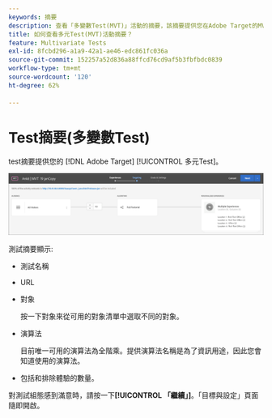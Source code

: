 ```yaml
---
keywords: 摘要
description: 查看「多變數Test(MVT)」活動的摘要，該摘要提供您在Adobe Target的MVT活動的可視化概覽。
title: 如何查看多元Test(MVT)活動摘要？
feature: Multivariate Tests
exl-id: 8fcbd296-a1a9-42a1-ae46-edc861fc036a
source-git-commit: 152257a52d836a88ffcd76cd9af5b3fbfbdc0839
workflow-type: tm+mt
source-wordcount: '120'
ht-degree: 62%

---
```


# Test摘要(多變數Test)

test摘要提供您的 [!DNL Adobe Target] [!UICONTROL 多元Test]。

![測試摘要對話方塊](/help/main/c-activities/c-multivariate-testing/t-create-multivariate-test/assets/summary2new.png)

測試摘要顯示:

* 測試名稱
* URL
* 對象

   按一下對象來從可用的對象清單中選取不同的對象。
* 演算法

   目前唯一可用的演算法為全階乘。提供演算法名稱是為了資訊用途，因此您會知道使用的演算法。
* 包括和排除體驗的數量。

對測試組態感到滿意時，請按一下&#x200B;**[!UICONTROL 「繼續」]**。「目標與設定」頁面隨即開啟。

